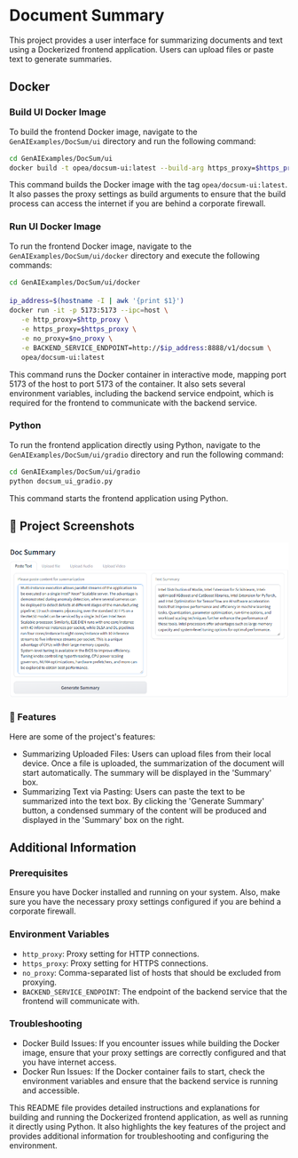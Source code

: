 # Document Summary

This project provides a user interface for summarizing documents and text using a Dockerized frontend application. Users can upload files or paste text to generate summaries.

## Docker

### Build UI Docker Image

To build the frontend Docker image, navigate to the `GenAIExamples/DocSum/ui` directory and run the following command:

```bash
cd GenAIExamples/DocSum/ui
docker build -t opea/docsum-ui:latest --build-arg https_proxy=$https_proxy --build-arg http_proxy=$http_proxy -f docker/Dockerfile.gradio .
```

This command builds the Docker image with the tag `opea/docsum-ui:latest`. It also passes the proxy settings as build arguments to ensure that the build process can access the internet if you are behind a corporate firewall.

### Run UI Docker Image

To run the frontend Docker image, navigate to the `GenAIExamples/DocSum/ui/docker` directory and execute the following commands:

```bash
cd GenAIExamples/DocSum/ui/docker

ip_address=$(hostname -I | awk '{print $1}')
docker run -it -p 5173:5173 --ipc=host \
   -e http_proxy=$http_proxy \
   -e https_proxy=$https_proxy \
   -e no_proxy=$no_proxy \
   -e BACKEND_SERVICE_ENDPOINT=http://$ip_address:8888/v1/docsum \
   opea/docsum-ui:latest
```

This command runs the Docker container in interactive mode, mapping port 5173 of the host to port 5173 of the container. It also sets several environment variables, including the backend service endpoint, which is required for the frontend to communicate with the backend service.

### Python

To run the frontend application directly using Python, navigate to the `GenAIExamples/DocSum/ui/gradio` directory and run the following command:

```bash
cd GenAIExamples/DocSum/ui/gradio
python docsum_ui_gradio.py
```

This command starts the frontend application using Python.

## 📸 Project Screenshots

![project-screenshot](../../assets/img/docSum_ui_gradio_text.png)

### 🧐 Features

Here are some of the project's features:

- Summarizing Uploaded Files: Users can upload files from their local device. Once a file is uploaded, the summarization of the document will start automatically. The summary will be displayed in the 'Summary' box.
- Summarizing Text via Pasting: Users can paste the text to be summarized into the text box. By clicking the 'Generate Summary' button, a condensed summary of the content will be produced and displayed in the 'Summary' box on the right.

## Additional Information

### Prerequisites

Ensure you have Docker installed and running on your system. Also, make sure you have the necessary proxy settings configured if you are behind a corporate firewall.

### Environment Variables

- `http_proxy`: Proxy setting for HTTP connections.
- `https_proxy`: Proxy setting for HTTPS connections.
- `no_proxy`: Comma-separated list of hosts that should be excluded from proxying.
- `BACKEND_SERVICE_ENDPOINT`: The endpoint of the backend service that the frontend will communicate with.

### Troubleshooting

- Docker Build Issues: If you encounter issues while building the Docker image, ensure that your proxy settings are correctly configured and that you have internet access.
- Docker Run Issues: If the Docker container fails to start, check the environment variables and ensure that the backend service is running and accessible.

This README file provides detailed instructions and explanations for building and running the Dockerized frontend application, as well as running it directly using Python. It also highlights the key features of the project and provides additional information for troubleshooting and configuring the environment.
